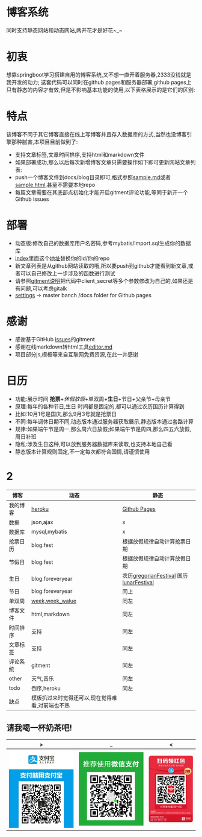 <!--{
    "news_title" : "标题", 
    "timer" : "2017-12-05", 
    "tagslist" : "sample,示例,samplemd"
}-->
# 博客系统
同时支持静态网站和动态网站,两开花才是好花~_~

# 初衷
想靠springboot学习搭建自用的博客系统,又不想一直开着服务器,2333没钱就是我开发的动力;
这套代码可以同时在github pages和服务器部署,github pages上只有静态的内容才有效,但是不影响基本功能的使用,以下表格展示的是它们的区别:

# 特点
该博客不同于其它博客直接在线上写博客并且存入数据库的方式,当然也没博客引擎那种腻害,本项目目前做到了:
- 支持文章标签,文章时间排序,支持html和markdown文件
- 如果部署成功,那么以后每次新增博客文章只需要操作如下即可更新网站文章列表:
- push一个博客文件到docs/blog目录即可,格式参照[sample.md](docs/blog/sample.md)或者[sample.html](docs/blog/sample.html),甚至不需要本地repo
- 每篇文章需要在其底部点初始化才能开启gitment评论功能,等同于新开一个Github issues

# 部署
- 动态版:修改自己的数据库用户名密码,参考mybatis/import.sql生成你的数据库
- [index](docs/jsonlog/index.html)里面这个[地址](https://api.github.com/repos/jsonlog/myspringblog/contents/docs/blog)替换你的id/你的repo
- 新文章列表是从github网站读取的哦,所以要push到github才能看到新文章,或者可以自己修改上一步涉及的函数进行测试
- 请参照[gitment说明](https://github.com/imsun/gitment)把代码中client_secret等多个参数修改为自己的,如果还是有问题,可以考虑gitalk
- [settings](https://github.com/jsonlog/myspringblog/settings) -> master banch /docs folder for Github pages

# 感谢
- 感谢基于GitHub [issues](https://github.com/jsonlog/myspringblog/issues)的gitment
- 感谢在线markdown转html工具[editor.md](https://github.com/pandao/editor.md/)
- 项目部分js,模板等来自互联网免费资源,在此一并感谢

# 日历
- 功能:展示时间 **抢票**+_休假放假_+单双周+**生日**+节日+父亲节+母亲节 
- 原理:每年的各种节日,生日 时间都是固定的,都可以通过农历国历计算得到
- 比如:10月1号是国庆,那么9月3号就是抢票日
- 不同:每年调休日期不同,动态版本通过服务器获取展示,静态版本通过套路计算
- 规律:如果端午节是周一,那么周六日放假;如果端午节是周四,那么四五六放假,周日补班
- 隐私:涉及生日这种,可以放到服务器数据库来读取,也支持本地自己看
- 静态版本计算规则固定,不一定每次都符合国情,请谨慎使用

# 2
|博客|动态|静态|
|---|---|---|
|我的博客|[heroku](https://myspringblog.herokuapp.com/)|[Github Pages](https://jsonlog.github.io/myspringblog)|
|数据|json,ajax|x|
|数据库|mysql,mybatis|x|
|抢票日历|blog.fest|根据放假规律自动计算抢票日期|
|节假日|blog.fest|根据放假规律自动计算放假日期|
|生日|blog.foreveryear|农历[gregorianFestival](docs/js/calendar.js) 国历[lunarFestival](docs/js/calendar.js)|
|节日|blog.foreveryear|同上|
|单双周|[week,week_walue](docs/js/calendar.js)|同左|
|博客文件|html,markdown|同左|
|时间排序|支持|同左|
|文章标签|支持|同左|
|评论系统|gitment|同左|
|other|天气,音乐|同左|
|todo|倒序,heroku|同左|
|缺点|模板扒过来时觉得还可以,现在觉得难看,对前端也不熟||


## 请我喝一杯奶茶吧!
|\>|_|<|
|---|---|---|
|![image](docs/images/payali.jpg)|![image](docs/images/paywechat.jpg)|![image](docs/images/payredpacket.jpg)|

